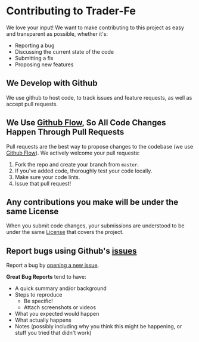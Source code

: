 # Contributing to Trader-Fe
We love your input! We want to make contributing to this project as easy and transparent as possible, whether it's:

- Reporting a bug
- Discussing the current state of the code
- Submitting a fix
- Proposing new features

## We Develop with Github
We use github to host code, to track issues and feature requests, as well as accept pull requests.

## We Use [Github Flow](https://guides.github.com/introduction/flow/index.html), So All Code Changes Happen Through Pull Requests
Pull requests are the best way to propose changes to the codebase (we use [Github Flow](https://guides.github.com/introduction/flow/index.html)). We actively welcome your pull requests:

1. Fork the repo and create your branch from `master`.
2. If you've added code, thoroughly test your code locally.
3. Make sure your code lints.
4. Issue that pull request!

## Any contributions you make will be under the same License
When you submit code changes, your submissions are understood to be under the same [License](https://github.com/dydxprotocol/trader-fe/blob/master/LICENSE) that covers the project.

## Report bugs using Github's [issues](https://github.com/dydxprotocol/trader-fe/issues)
Report a bug by [opening a new issue](https://github.com/dydxprotocol/trader-fe/issues/new).

**Great Bug Reports** tend to have:

- A quick summary and/or background
- Steps to reproduce
  - Be specific!
  - Attach screenshots or videos
- What you expected would happen
- What actually happens
- Notes (possibly including why you think this might be happening, or stuff you tried that didn't work)
